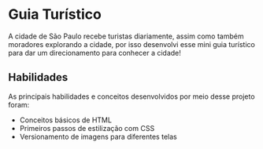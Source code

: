 <h1>Guia Turístico</h1>

<p>A cidade de São Paulo recebe turistas diariamente, assim como também moradores explorando a cidade, por isso desenvolvi esse mini guia turístico para dar um direcionamento para conhecer a cidade!</p>

<h2>Habilidades</h2>
<p>As principais habilidades e conceitos desenvolvidos por meio desse projeto foram:</p>
<ul>
  <li>Conceitos básicos de HTML</li>
  <li>Primeiros passos de estilização com CSS</li>
  <li>Versionamento de imagens para diferentes telas</li>
</ul>
